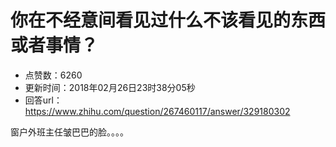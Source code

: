 # 你在不经意间看见过什么不该看见的东西或者事情？
- 点赞数：6260
- 更新时间：2018年02月26日23时38分05秒
- 回答url：https://www.zhihu.com/question/267460117/answer/329180302
<body>
 <p data-pid="nq4naAT6">窗户外班主任皱巴巴的脸。。。。</p>
</body>